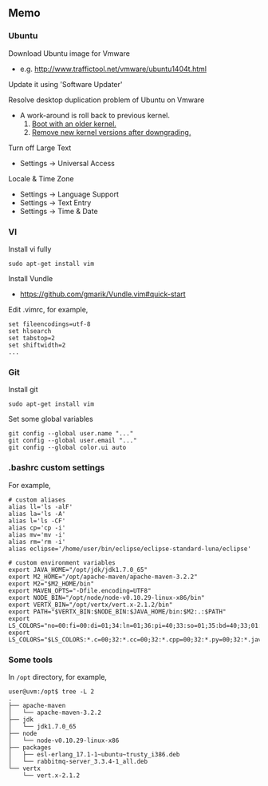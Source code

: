 Memo
----

### Ubuntu

Download Ubuntu image for Vmware

* e.g. http://www.traffictool.net/vmware/ubuntu1404t.html

Update it using 'Software Updater'

Resolve desktop duplication problem of Ubuntu on Vmware

* A work-around is roll back to previous kernel.
	1. [Boot with an older kernel.](http://askubuntu.com/questions/82140/how-can-i-boot-with-an-older-kernel-version)
	2. [Remove new kernel versions after downgrading.](http://askubuntu.com/questions/106031/how-can-i-remove-new-kernel-versions-after-downgrading)

Turn off Large Text

* Settings -> Universal Access

Locale & Time Zone

* Settings -> Language Support 
* Settings -> Text Entry 
* Settings -> Time & Date

### VI

Install vi fully

```
sudo apt-get install vim
```

Install Vundle

* https://github.com/gmarik/Vundle.vim#quick-start

Edit .vimrc, for example, 

```
set fileencodings=utf-8
set hlsearch
set tabstop=2
set shiftwidth=2
...

```


### Git

Install git

```
sudo apt-get install vim
```

Set some global variables

```
git config --global user.name "..."
git config --global user.email "..."
git config --global color.ui auto
```


### .bashrc custom settings

For example,

```
# custom aliases
alias ll='ls -alF'
alias la='ls -A'
alias l='ls -CF'
alias cp='cp -i'
alias mv='mv -i'
alias rm='rm -i'
alias eclipse='/home/user/bin/eclipse/eclipse-standard-luna/eclipse'

# custom environment variables 
export JAVA_HOME="/opt/jdk/jdk1.7.0_65"
export M2_HOME="/opt/apache-maven/apache-maven-3.2.2"
export M2="$M2_HOME/bin"
export MAVEN_OPTS="-Dfile.encoding=UTF8"
export NODE_BIN="/opt/node/node-v0.10.29-linux-x86/bin"
export VERTX_BIN="/opt/vertx/vert.x-2.1.2/bin"
export PATH="$VERTX_BIN:$NODE_BIN:$JAVA_HOME/bin:$M2:.:$PATH"
export LS_COLORS="no=00:fi=00:di=01;34:ln=01;36:pi=40;33:so=01;35:bd=40;33;01:cd=40;33;01:or=01;05;37;41:mi=01;05;37;41:ex=01;32:*.cmd=01;32:*.exe=01;32:*.com=01;32:*.btm=01;32:*.bat=01;32:*.sh=01;32:*.csh=01;32:*.tar=01;31:*.tgz=01;31:*.arj=01;31:*.taz=01;31:*.lzh=01;31:*.zip=01;31:*.z=01;31:*.Z=01;31:*.gz=01;31:*.bz2=01;31:*.bz=01;31:*.tz=01;31:*.rpm=01;31:*.cpio=01;31:*.jpg=01;35:*.gif=01;35:*.bmp=01;35:*.xbm=01;35:*.xpm=01;35:*.png=01;35:*.tif=01;35:"
export LS_COLORS="$LS_COLORS:*.c=00;32:*.cc=00;32:*.cpp=00;32:*.py=00;32:*.java=00;32:*.class=00;33:*.jar=00;33:*.tar=00;31:*.gz=00;31:*.zip=00;31:"
```


### Some tools

In `/opt` directory, for example, 

```
user@uvm:/opt$ tree -L 2
.
├── apache-maven
│   └── apache-maven-3.2.2
├── jdk
│   └── jdk1.7.0_65
├── node
│   └── node-v0.10.29-linux-x86
├── packages
│   ├── esl-erlang_17.1-1~ubuntu~trusty_i386.deb
│   └── rabbitmq-server_3.3.4-1_all.deb
└── vertx
    └── vert.x-2.1.2
```

